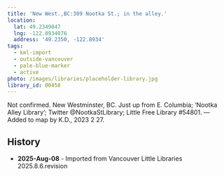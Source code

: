 ```yaml
---
title: 'New West.,BC:309 Nootka St.; in the alley.'
location:
  lat: 49.2349847
  lng: -122.8934076
  address: '49.2350, -122.8934'
tags:
  - kml-import
  - outside-vancouver
  - pale-blue-marker
  - active
photo: /images/libraries/placeholder-library.jpg
library_id: 00458
---
```

Not confirmed. New Westminster, BC.
Just up from E. Columbia; ‘Nootka Alley Library’; Twitter @NootkaStLibrary; 
Little Free Library #54801.
—Added to map by K.D., 2023 2 27.  

## History
- **2025-Aug-08** - Imported from Vancouver Little Libraries 2025.8.6.revision
